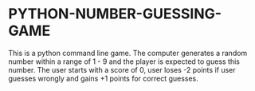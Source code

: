 # PYTHON-NUMBER-GUESSING-GAME
This is a python command line game. 
The computer generates a random number within a range of 1 - 9 and the player is expected to guess this number.
The user starts with a score of 0, user loses -2 points if user guesses wrongly and gains +1 points for correct guesses.

